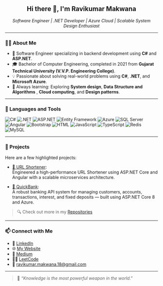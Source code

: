 <h2 align="center">Hi there 👋, I'm Ravikumar Makwana</h2>
<p align="center">
  <i>Software Engineer | .NET Developer | Azure Cloud | Scalable System Design Enthusiast</i>
</p>

---

### 👨‍💻 About Me

- 💼 Software Engineer specializing in backend development using **C#** and **ASP.NET**.
- 🎓  Bachelor of Computer Engineering, completed in 2021 from **Gujarat Technical University (V.V.P. Engineering College)**.
- 💡 Passionate about solving real-world problems using **C#**, **.NET**, and **Microsoft Azure**.
- 🧠 Always learning: Exploring **System design**, **Data Structure and Algorithms** , **Cloud computing**, and **Design patterns**.

---

### 🔧 Languages and Tools

![C#](https://img.shields.io/badge/C%23-239120?logo=c-sharp&logoColor=white&style=for-the-badge)
![.NET](https://img.shields.io/badge/.NET-512BD4?logo=dotnet&logoColor=white&style=for-the-badge)
![ASP.NET](https://img.shields.io/badge/ASP.NET-5C2D91?style=for-the-badge&logo=dotnet)
![Entity Framework](https://img.shields.io/badge/EntityFramework-6DB33F?style=for-the-badge)
![Azure](https://img.shields.io/badge/Microsoft%20Azure-0089D6?logo=azure-devops&logoColor=white&style=for-the-badge)
![SQL Server](https://img.shields.io/badge/SQL%20Server-CC2927?logo=microsoftsqlserver&logoColor=white&style=for-the-badge)
![Angular](https://img.shields.io/badge/Angular-DD0031?logo=angular&logoColor=white&style=for-the-badge)
![Bootstrap](https://img.shields.io/badge/Bootstrap-7952B3?logo=bootstrap&logoColor=white&style=for-the-badge)
![HTML](https://img.shields.io/badge/HTML5-E34F26?logo=html5&logoColor=white&style=for-the-badge)
![JavaScript](https://img.shields.io/badge/JavaScript-F7DF1E?logo=javascript&logoColor=black&style=for-the-badge)
![TypeScript](https://img.shields.io/badge/TypeScript-3178C6?logo=typescript&logoColor=white&style=for-the-badge)
![Redis](https://img.shields.io/badge/Redis-DC382D?logo=redis&logoColor=white&style=for-the-badge)
![MySQL](https://img.shields.io/badge/MySQL-4479A1?logo=mysql&logoColor=white&style=for-the-badge)

---

### 🚀 Projects

Here are a few highlighted projects:

- [🔗 URL Shortener](https://github.com/ravikumarmakwana/URL-Shortener):  
  Engineered a high-performance URL Shortener using ASP.NET Core and Angular with a scalable microservices architecture.

- [🏦 QuickBank](https://github.com/ravikumarmakwana/QuickBank):  
  A robust banking API system for managing customers, accounts, transactions, interest, and fixed deposits — built using ASP.NET Core 8 and Azure.

> 🔍 Check out more in my [Repositories](https://github.com/ravikumarmakwana?tab=repositories)

---

### 📫 Connect with Me

- 🔗 [LinkedIn](https://www.linkedin.com/in/ravikumar-makwana)
- 🌐 [My Website](https://ravikumarmakwana.github.io)
- 📝 [Medium](https://medium.com/@ravikumar.makwana)
- 👨‍💻 [LeetCode](https://leetcode.com/RavikumarMakwana)
- 📧 [ravikumar.makwana.18@gmail.com](mailto:ravikumar.makwana.18@gmail.com)

---

> 🧠 _“Knowledge is the most powerful weapon in the world.”_
